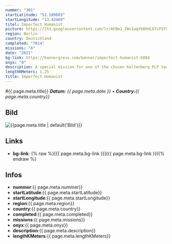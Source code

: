 ```yaml
---
nummer: "301"
startLatitude: "52.509603"
startLongitude: "13.43469"
titel: Imperfect Humanist
picture: https://lh3.googleusercontent.com/lr/AFBm1_ZWv1wqYb8hHLO7cPIF8FPn1yCtNVnCqsYbfvrw1Nen6xQz56nFrIaJyJRC6hrzPl8ocm8YKqqzYTsvX3OgwvyYfPHBCbUb40uw1AD00jMn56EhgCCIiUNcm5V2ibhncpwvjkwg7Fi-kQczFU6YYDVWHV8pQV6Urg_E4bOCnyG-WppvNJu8DE_gQ2_50LGFmCy2u22xIHBq478hG2WFEU4kmyDiIw1SHgBHOfnRIgbF0GPmgNBkYZyed5he7M5fzSQEzsYprDY45yej7ebAsVCdR85MT1MjNDPhk22sumgjsZJt0RxHuOMhPeKkiJkSMjFx0jt0q2C3Autna-2UYkZokd6IpvqmUXIqGrzul0_J4z8ibvzKjkb_KfYBq2abaFvyVE47dwR9RWqsDy9QhjxFhNwtkjbHaQhya0IoddoNfE1atQOEZtNuLDNQdlGP1NJFS9sVPo_MqDEYThNYGnt2X8M3TFvsmMtzWzO0e4Ff2ZxNjVZaIU9m0ityF-qc7fXvXHidVX7rgmMBI2r5ySBY2I9OO0nOkJfU-X3xwNKfIGviRf_GkTWj4SWn14pgVx6_88_wFQ3jaaqXeToBL24D2EGgz2C5TTja6WqnfqDlmcJhxzsMyc3KozFWcKWBH9fl1eBMJjpbOovUyE-dZOJ6-2CckL8LwdFfaB879e4y9fmBiiTNXuOea46tGA7HipM-OPf0ZSOO_MS4v9tCSSVs_5dDeOXH4gV4MCuy-lEBhDHJmaCm3NvPbMDBOww9d3RU0tn2uq3CFZuh-9uPT6x6BkrBQKWDHQceVveK8bOWzaaavKZ8D2HuJdH-n-GzI-9LPtcKYNvbBJ2ud4GOjAOX8q3uI20VCrDZ
region: Berlin
country: Deutschland
completed: "7014"
missions: "6"
date: "2021"
bg-link: https://bannergress.com/banner/imperfect-humanist-b884
onyx: "0"
description: A special mission for one of the chosen Kaltenberg PLP teams.
lengthKMeters: 1,25
title: Imperfect Humanist
---
```


#{{ page.meta.title}}
_**Datum:** {{ page.meta.date }} • **Country:**{{ page.meta.country}}_

## Bild
![{{page.meta.title | default('Bild')}}]({{page.meta.picture}})

## Links
- **bg-link**: {% raw %}[{{ page.meta.bg-link }}]({{ page.meta.bg-link }}){% endraw %}

## Infos
- **nummer**:{{ page.meta.nummer}}
- **startLatitude**:{{ page.meta.startLatitude}}
- **startLongitude**:{{ page.meta.startLongitude}}
- **region**:{{ page.meta.region}}
- **country**:{{ page.meta.country}}
- **completed**:{{ page.meta.completed}}
- **missions**:{{ page.meta.missions}}
- **onyx**:{{ page.meta.onyx}}
- **description**:{{ page.meta.description}}
- **lengthKMeters**:{{ page.meta.lengthKMeters}}

